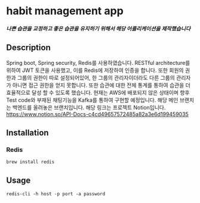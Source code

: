 # habit management app
##### 나쁜 습관을 교정하고 좋은 습관을 유지하기 위해서 해당 어플리케이션을 제작했습니다
## Description

 Spring boot, Spring security, Redis를 사용하였습니다.
 RESTful architecture를 위하여 JWT 토큰을 사용했고, 이를 Redis에 저장하여 인증을 합니다. 또한 회원의 권한과 그룹의 권한이 따로 설정되어있어, 한 그룹의 관리자이더라도 다른 그룹의 관리자가 아니면 접근 권한을 얻지 못합니다.
 또한 습관에 대한 전체 통계를 통하여 습관을 더 효율적으로 달성 할 수 있도록 했습니다. 현재는 AWS에 배포되지 않은 상태이며 향후 Test code와 부재된 채팅기능을 Kafka를 통하여 구현할 예정입니다. 해당 메인 브랜치는 백엔드를 올려놓은 브랜치입니다.
해당 링크는 프로젝트 Notion입니다.
https://www.notion.so/API-Docs-c4cd49657572485a82a3e6d199459035
## Installation
### Redis

```
brew install redis
```

## Usage
```
redis-cli -h host -p port -a password
```


